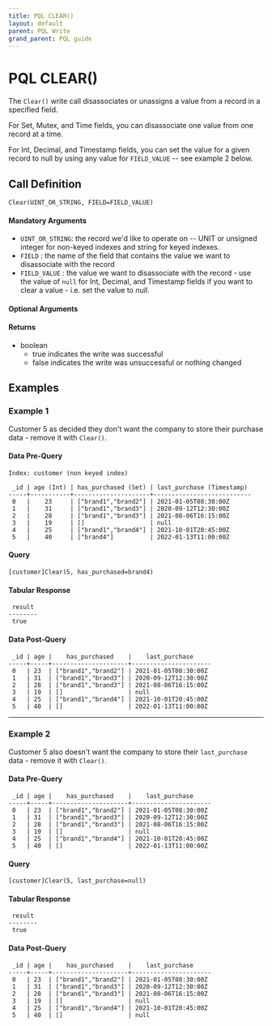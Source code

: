 ```yaml
---
title: PQL CLEAR()
layout: default
parent: PQL Write
grand_parent: PQL guide
---
```


# PQL CLEAR()

The `Clear()` write call disassociates or unassigns a value from a record in a specified field.

For Set, Mutex, and Time fields, you can disassociate one value from one record at a time.

For Int, Decimal, and Timestamp fields, you can set the value for a given record to null by using any value for `FIELD_VALUE` -- see example 2 below.

## Call Definition
```
Clear(UINT_OR_STRING, FIELD=FIELD_VALUE)
```

#### Mandatory Arguments
- `UINT_OR_STRING`: the record we'd like to operate on -- UNIT or unsigned integer for non-keyed indexes and string for keyed indexes.
- `FIELD` : the name of the field that contains the value we want to disassociate with the record
- `FIELD_VALUE` : the value we want to disassociate with the record - use the value of `null` for Int, Decimal, and Timestamp fields if you want to clear a value - i.e. set the value to *null*.

#### Optional Arguments

#### Returns
- boolean
  - true indicates the write was successful
  - false indicates the write was unsuccessful or nothing changed

## Examples

### Example 1
Customer 5 as decided they don't want the company to store their purchase data - remove it with `Clear()`.

#### Data Pre-Query
```
Index: customer (non keyed index)

 _id | age (Int) | has_purchased (Set) | last_purchase (Timestamp)
-----+-----------+---------------------+---------------------------
 0   |    23     | ["brand1","brand2"] | 2021-01-05T08:30:00Z
 1   |    31     | ["brand1","brand3"] | 2020-09-12T12:30:00Z
 2   |    28     | ["brand1","brand3"] | 2021-08-06T16:15:00Z
 3   |    19     | []                  | null
 4   |    25     | ["brand1","brand4"] | 2021-10-01T20:45:00Z
 5   |    40     | ["brand4"]          | 2022-01-13T11:00:00Z
```

#### Query
```
[customer]Clear(5, has_purchased=brand4)
```
#### Tabular Response
```
 result
--------
 true
```
#### Data Post-Query
```
 _id | age |    has_purchased    |    last_purchase
-----+-----+---------------------+----------------------
 0   | 23  | ["brand1","brand2"] | 2021-01-05T08:30:00Z
 1   | 31  | ["brand1","brand3"] | 2020-09-12T12:30:00Z
 2   | 28  | ["brand1","brand3"] | 2021-08-06T16:15:00Z
 3   | 19  | []                  | null
 4   | 25  | ["brand1","brand4"] | 2021-10-01T20:45:00Z
 5   | 40  | []                  | 2022-01-13T11:00:00Z
```
<hr>

### Example 2
Customer 5 also doesn't want the company to store their `last_purchase` data - remove it with `Clear()`.

#### Data Pre-Query
```
 _id | age |    has_purchased    |    last_purchase
-----+-----+---------------------+----------------------
 0   | 23  | ["brand1","brand2"] | 2021-01-05T08:30:00Z
 1   | 31  | ["brand1","brand3"] | 2020-09-12T12:30:00Z
 2   | 28  | ["brand1","brand3"] | 2021-08-06T16:15:00Z
 3   | 19  | []                  | null
 4   | 25  | ["brand1","brand4"] | 2021-10-01T20:45:00Z
 5   | 40  | []                  | 2022-01-13T11:00:00Z
```

#### Query
```
[customer]Clear(5, last_purchase=null)
```

#### Tabular Response
```
 result
--------
 true
```

#### Data Post-Query
```
 _id | age |    has_purchased    |    last_purchase
-----+-----+---------------------+----------------------
 0   | 23  | ["brand1","brand2"] | 2021-01-05T08:30:00Z
 1   | 31  | ["brand1","brand3"] | 2020-09-12T12:30:00Z
 2   | 28  | ["brand1","brand3"] | 2021-08-06T16:15:00Z
 3   | 19  | []                  | null
 4   | 25  | ["brand1","brand4"] | 2021-10-01T20:45:00Z
 5   | 40  | []                  | null
```
